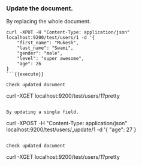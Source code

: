 ### Update the document.

By replacing the whole document.

```
curl -XPUT -H "Content-Type: application/json" localhost:9200/test/users/1 -d '{
    "first_name": "Mukesh",
    "last_name": "Swami",
    "gender": "male",
    "level": "super awesome",
    "age": 26
}
```{{execute}}

Check updated document
```
curl -XGET localhost:9200/test/users/1?pretty
```{{execute}}

By updating a single field.

```
curl -XPOST -H "Content-Type: application/json" localhost:9200/test/users/_update/1 -d '{
    "age": 27
}
```{{execute}}

Check updated document
```
curl -XGET localhost:9200/test/users/1?pretty
```{{execute}}
